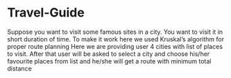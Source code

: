 # Travel-Guide
Suppose you want to visit some famous sites in a city. You want to visit it in short duration of time.
To make it work here we used Kruskal’s algorithm for proper route planning
Here we are providing user 4 cities with list of places to visit.
After that user will be asked to select a city and  choose his/her favourite places from list and he/she will get a route with minimum total distance

